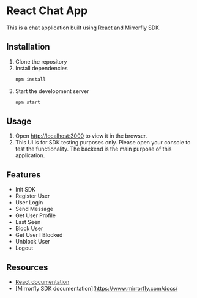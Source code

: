 # React Chat App

This is a chat application built using React and Mirrorfly SDK.

## Installation

1. Clone the repository
2. Install dependencies
   ```sh
   npm install
   ```
3. Start the development server
   ```sh
   npm start
   ```

## Usage

1. Open [http://localhost:3000](http://localhost:3000) to view it in the browser.
2. This UI is for SDK testing purposes only. Please open your console to test the functionality. The backend is the main purpose of this application.

## Features

- Init SDK
- Register User
- User Login
- Send Message
- Get User Profile
- Last Seen
- Block User
- Get User I Blocked
- Unblock User
- Logout


## Resources

- [React documentation](https://react.dev/)
- [Mirrorfly SDK documentation](https://www.mirrorfly.com/docs/
